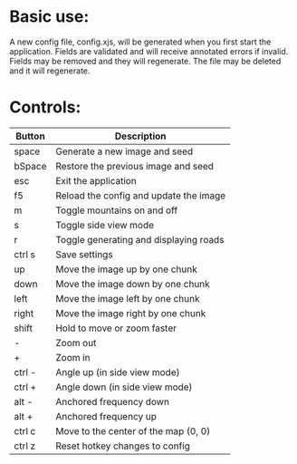 # Basic use:

A new config file, config.xjs, will be generated when you
first start the application. Fields are validated and will
receive annotated errors if invalid. Fields may be removed
and they will regenerate. The file may be deleted and it
will regenerate.

# Controls:
| Button | Description                            |
|--------|----------------------------------------|
| space  | Generate a new image and seed          |
| bSpace | Restore the previous image and seed    |
| esc    | Exit the application                   |
| f5     | Reload the config and update the image |
| m      | Toggle mountains on and off            |
| s      | Toggle side view mode                  |
| r      | Toggle generating and displaying roads |
| ctrl s | Save settings                          |
| up     | Move the image up by one chunk         |
| down   | Move the image down by one chunk       |
| left   | Move the image left by one chunk       |
| right  | Move the image right by one chunk      |
| shift  | Hold to move or zoom faster            |
| -      | Zoom out                               |
| +      | Zoom in                                |
| ctrl - | Angle up (in side view mode)           |
| ctrl + | Angle down (in side view mode)         |
| alt -  | Anchored frequency down                |
| alt +  | Anchored frequency up                  |
| ctrl c | Move to the center of the map (0, 0)   |
| ctrl z | Reset hotkey changes to config         |